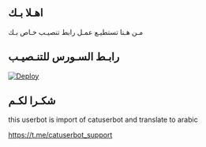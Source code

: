 ## اهـلا بـك
مـن هـنا تستطيـع عمـل رابط تنصيـب خـاص بـك

## رابـط السـورس للتنـصيـب

[![Deploy](https://www.herokucdn.com/deploy/button.svg)](https://heroku.com/deploy?template=https://github.com/FF33T/jmthon)

## شكـرا لكـم 


this userbot is import of catuserbot and translate to arabic

https://t.me/catuserbot_support
